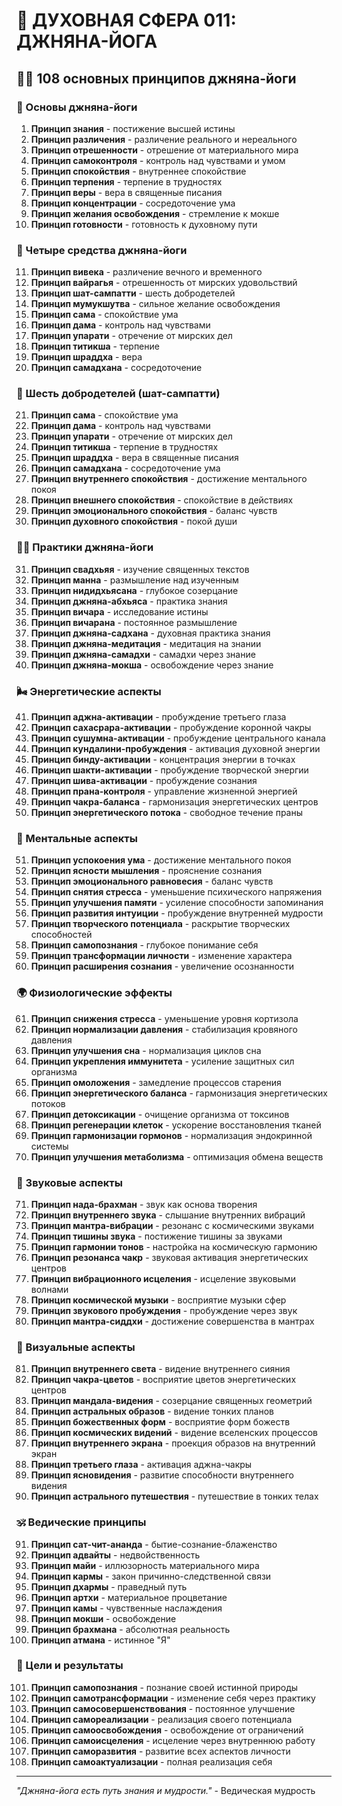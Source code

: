 # 🌟 ДУХОВНАЯ СФЕРА 011: ДЖНЯНА-ЙОГА

## 🧘‍♀️ 108 основных принципов джняна-йоги

### 🌌 Основы джняна-йоги

1. **Принцип знания** - постижение высшей истины
2. **Принцип различения** - различение реального и нереального
3. **Принцип отрешенности** - отрешение от материального мира
4. **Принцип самоконтроля** - контроль над чувствами и умом
5. **Принцип спокойствия** - внутреннее спокойствие
6. **Принцип терпения** - терпение в трудностях
7. **Принцип веры** - вера в священные писания
8. **Принцип концентрации** - сосредоточение ума
9. **Принцип желания освобождения** - стремление к мокше
10. **Принцип готовности** - готовность к духовному пути

### 🎯 Четыре средства джняна-йоги

11. **Принцип вивека** - различение вечного и временного
12. **Принцип вайрагья** - отрешенность от мирских удовольствий
13. **Принцип шат-сампатти** - шесть добродетелей
14. **Принцип мумукшутва** - сильное желание освобождения
15. **Принцип сама** - спокойствие ума
16. **Принцип дама** - контроль над чувствами
17. **Принцип упарати** - отречение от мирских дел
18. **Принцип титикша** - терпение
19. **Принцип шраддха** - вера
20. **Принцип самадхана** - сосредоточение

### 🌟 Шесть добродетелей (шат-сампатти)

21. **Принцип сама** - спокойствие ума
22. **Принцип дама** - контроль над чувствами
23. **Принцип упарати** - отречение от мирских дел
24. **Принцип титикша** - терпение в трудностях
25. **Принцип шраддха** - вера в священные писания
26. **Принцип самадхана** - сосредоточение ума
27. **Принцип внутреннего спокойствия** - достижение ментального покоя
28. **Принцип внешнего спокойствия** - спокойствие в действиях
29. **Принцип эмоционального спокойствия** - баланс чувств
30. **Принцип духовного спокойствия** - покой души

### 🧘‍♀️ Практики джняна-йоги

31. **Принцип свадхьяя** - изучение священных текстов
32. **Принцип манна** - размышление над изученным
33. **Принцип нидидхьясана** - глубокое созерцание
34. **Принцип джняна-абхьяса** - практика знания
35. **Принцип вичара** - исследование истины
36. **Принцип вичарана** - постоянное размышление
37. **Принцип джняна-садхана** - духовная практика знания
38. **Принцип джняна-медитация** - медитация на знании
39. **Принцип джняна-самадхи** - самадхи через знание
40. **Принцип джняна-мокша** - освобождение через знание

### 🌬️ Энергетические аспекты

41. **Принцип аджна-активации** - пробуждение третьего глаза
42. **Принцип сахасрара-активации** - пробуждение коронной чакры
43. **Принцип сушумна-активации** - пробуждение центрального канала
44. **Принцип кундалини-пробуждения** - активация духовной энергии
45. **Принцип бинду-активации** - концентрация энергии в точках
46. **Принцип шакти-активации** - пробуждение творческой энергии
47. **Принцип шива-активации** - пробуждение сознания
48. **Принцип прана-контроля** - управление жизненной энергией
49. **Принцип чакра-баланса** - гармонизация энергетических центров
50. **Принцип энергетического потока** - свободное течение праны

### 🧠 Ментальные аспекты

51. **Принцип успокоения ума** - достижение ментального покоя
52. **Принцип ясности мышления** - прояснение сознания
53. **Принцип эмоционального равновесия** - баланс чувств
54. **Принцип снятия стресса** - уменьшение психического напряжения
55. **Принцип улучшения памяти** - усиление способности запоминания
56. **Принцип развития интуиции** - пробуждение внутренней мудрости
57. **Принцип творческого потенциала** - раскрытие творческих способностей
58. **Принцип самопознания** - глубокое понимание себя
59. **Принцип трансформации личности** - изменение характера
60. **Принцип расширения сознания** - увеличение осознанности

### 🌍 Физиологические эффекты

61. **Принцип снижения стресса** - уменьшение уровня кортизола
62. **Принцип нормализации давления** - стабилизация кровяного давления
63. **Принцип улучшения сна** - нормализация циклов сна
64. **Принцип укрепления иммунитета** - усиление защитных сил организма
65. **Принцип омоложения** - замедление процессов старения
66. **Принцип энергетического баланса** - гармонизация энергетических потоков
67. **Принцип детоксикации** - очищение организма от токсинов
68. **Принцип регенерации клеток** - ускорение восстановления тканей
69. **Принцип гармонизации гормонов** - нормализация эндокринной системы
70. **Принцип улучшения метаболизма** - оптимизация обмена веществ

### 🎵 Звуковые аспекты

71. **Принцип нада-брахман** - звук как основа творения
72. **Принцип внутреннего звука** - слышание внутренних вибраций
73. **Принцип мантра-вибрации** - резонанс с космическими звуками
74. **Принцип тишины звука** - постижение тишины за звуками
75. **Принцип гармонии тонов** - настройка на космическую гармонию
76. **Принцип резонанса чакр** - звуковая активация энергетических центров
77. **Принцип вибрационного исцеления** - исцеление звуковыми волнами
78. **Принцип космической музыки** - восприятие музыки сфер
79. **Принцип звукового пробуждения** - пробуждение через звук
80. **Принцип мантра-сиддхи** - достижение совершенства в мантрах

### 🌈 Визуальные аспекты

81. **Принцип внутреннего света** - видение внутреннего сияния
82. **Принцип чакра-цветов** - восприятие цветов энергетических центров
83. **Принцип мандала-видения** - созерцание священных геометрий
84. **Принцип астральных образов** - видение тонких планов
85. **Принцип божественных форм** - восприятие форм божеств
86. **Принцип космических видений** - видение вселенских процессов
87. **Принцип внутреннего экрана** - проекция образов на внутренний экран
88. **Принцип третьего глаза** - активация аджна-чакры
89. **Принцип ясновидения** - развитие способности внутреннего видения
90. **Принцип астрального путешествия** - путешествие в тонких телах

### 🕉️ Ведические принципы

91. **Принцип сат-чит-ананда** - бытие-сознание-блаженство
92. **Принцип адвайты** - недвойственность
93. **Принцип майи** - иллюзорность материального мира
94. **Принцип кармы** - закон причинно-следственной связи
95. **Принцип дхармы** - праведный путь
96. **Принцип артхи** - материальное процветание
97. **Принцип камы** - чувственные наслаждения
98. **Принцип мокши** - освобождение
99. **Принцип брахмана** - абсолютная реальность
100. **Принцип атмана** - истинное "Я"

### 🚀 Цели и результаты

101. **Принцип самопознания** - познание своей истинной природы
102. **Принцип самотрансформации** - изменение себя через практику
103. **Принцип самосовершенствования** - постоянное улучшение
104. **Принцип самореализации** - реализация своего потенциала
105. **Принцип самоосвобождения** - освобождение от ограничений
106. **Принцип самоисцеления** - исцеление через внутреннюю работу
107. **Принцип саморазвития** - развитие всех аспектов личности
108. **Принцип самоактуализации** - полная реализация себя

---

*"Джняна-йога есть путь знания и мудрости."* - Ведическая мудрость
